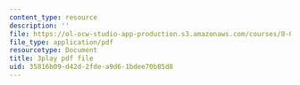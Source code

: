```yaml
---
content_type: resource
description: ''
file: https://ol-ocw-studio-app-production.s3.amazonaws.com/courses/8-04-quantum-physics-i-spring-2016/35816b09d42d2fdea9d61bdee70b85d8_xmjvqbYvY9o.pdf
file_type: application/pdf
resourcetype: Document
title: 3play pdf file
uid: 35816b09-d42d-2fde-a9d6-1bdee70b85d8
---
```

